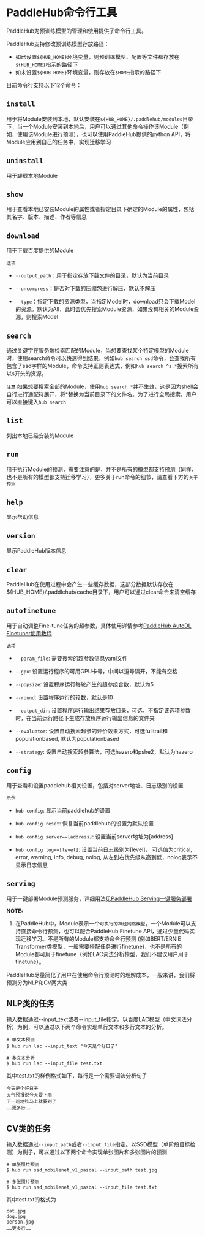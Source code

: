 # PaddleHub命令行工具

PaddleHub为预训练模型的管理和使用提供了命令行工具。

PaddleHub支持修改预训练模型存放路径：
* 如已设置`${HUB_HOME}`环境变量，则预训练模型、配置等文件都存放在`${HUB_HOME}`指示的路径下
* 如未设置`${HUB_HOME}`环境变量，则存放在`$HOME`指示的路径下

目前命令行支持以下12个命令：

## `install`

用于将Module安装到本地，默认安装在`${HUB_HOME}/.paddlehub/modules`目录下，当一个Module安装到本地后，用户可以通过其他命令操作该Module（例如，使用该Module进行预测），也可以使用PaddleHub提供的python API，将Module应用到自己的任务中，实现迁移学习

## `uninstall`

用于卸载本地Module

## `show`

用于查看本地已安装Module的属性或者指定目录下确定的Module的属性，包括其名字、版本、描述、作者等信息

## `download`

用于下载百度提供的Module

`选项`
* `--output_path`：用于指定存放下载文件的目录，默认为当前目录

* `--uncompress`：是否对下载的压缩包进行解压，默认不解压

* `--type`：指定下载的资源类型，当指定Model时，download只会下载Model的资源。默认为All，此时会优先搜索Module资源，如果没有相关的Module资源，则搜索Model

## `search`

通过关键字在服务端检索匹配的Module，当想要查找某个特定模型的Module时，使用search命令可以快速得到结果，例如`hub search ssd`命令，会查找所有包含了ssd字样的Module，命令支持正则表达式，例如`hub search ^s.*`搜索所有以s开头的资源。

`注意`
如果想要搜索全部的Module，使用`hub search *`并不生效，这是因为shell会自行进行通配符展开，将*替换为当前目录下的文件名。为了进行全局搜索，用户可以直接键入`hub search`

## `list`

列出本地已经安装的Module

## `run`

用于执行Module的预测，需要注意的是，并不是所有的模型都支持预测（同样，也不是所有的模型都支持迁移学习），更多关于run命令的细节，请查看下方的`关于预测`

## `help`

显示帮助信息

## `version`

显示PaddleHub版本信息

## `clear`

PaddleHub在使用过程中会产生一些缓存数据，这部分数据默认存放在${HUB_HOME}/.paddlehub/cache目录下，用户可以通过clear命令来清空缓存

## `autofinetune`

用于自动调整Fine-tune任务的超参数，具体使用详情参考[PaddleHub AutoDL Finetuner使用教程](https://github.com/PaddlePaddle/PaddleHub/blob/release/v1.4/tutorial/autofinetune.md)

`选项`
* `--param_file`: 需要搜索的超参数信息yaml文件

* `--gpu`: 设置运行程序的可用GPU卡号，中间以逗号隔开，不能有空格

* `--popsize`: 设置程序运行每轮产生的超参组合数，默认为5

* `--round`: 设置程序运行的轮数，默认是10

* `--output_dir`: 设置程序运行输出结果存放目录，可选，不指定该选项参数时，在当前运行路径下生成存放程序运行输出信息的文件夹

* `--evaluator`: 设置自动搜索超参的评价效果方式，可选fulltrail和populationbased, 默认为populationbased

* `--strategy`: 设置自动搜索超参算法，可选hazero和pshe2，默认为hazero


## `config`
用于查看和设置paddlehub相关设置，包括对server地址、日志级别的设置

`示例`
* `hub config`: 显示当前paddlehub的设置

* `hub config reset`: 恢复当前paddlehub的设置为默认设置

* `hub config server==[address]`: 设置当前server地址为[address]

* `hub config log==[level]`: 设置当前日志级别为[level]， 可选值为critical, error, warning, info, debug, nolog, 从左到右优先级从高到低，nolog表示不显示日志信息

## `serving`

用于一键部署Module预测服务，详细用法见[PaddleHub Serving一键服务部署](serving.md)

**NOTE:**

1. 在PaddleHub中，Module表示一个`可执行的神经网络模型`，一个Module可以支持直接命令行预测，也可以配合PaddleHub Finetune API，通过少量代码实现迁移学习。不是所有的Module都支持命令行预测 (例如BERT/ERNIE Transformer类模型，一般需要搭配任务进行finetune)，也不是所有的Module都可用于finetune（例如LAC词法分析模型，我们不建议用户用于finetune）。

PaddleHub尽量简化了用户在使用命令行预测时的理解成本，一般来讲，我们将预测分为NLP和CV两大类

## NLP类的任务
输入数据通过--input_text或者--input_file指定。以百度LAC模型（中文词法分析）为例，可以通过以下两个命令实现单行文本和多行文本的分析。

```shell
# 单文本预测
$ hub run lac --input_text "今天是个好日子"
```
```shell
# 多文本分析
$ hub run lac --input_file test.txt
```

其中test.txt的样例格式如下，每行是一个需要词法分析句子

```
今天是个好日子
天气预报说今天要下雨
下一班地铁马上就要到了
……更多行……
```

## CV类的任务
输入数据通过`--input_path`或者`--input_file`指定。以SSD模型（单阶段目标检测）为例子，可以通过以下两个命令实现单张图片和多张图片的预测

```shell
# 单张照片预测
$ hub run ssd_mobilenet_v1_pascal --input_path test.jpg
```
```shell
# 多张照片预测
$ hub run ssd_mobilenet_v1_pascal --input_file test.txt
```
其中test.txt的格式为
```
cat.jpg
dog.jpg
person.jpg
……更多行……
```
